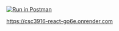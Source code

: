 
[![Run in Postman](https://run.pstmn.io/button.svg)](https://app.getpostman.com/run-collection/14301765-24a33a86-b294-45aa-b255-9236c06a77d1?action=collection%2Ffork&collection-url=entityId%3D14301765-24a33a86-b294-45aa-b255-9236c06a77d1%26entityType%3Dcollection%26workspaceId%3De8cab35e-dde4-461e-bfe1-9904af491a3d#?env%5BMesafnt_3%5D=W3sia2V5IjoiSldUIiwidmFsdWUiOiJKV1QgZXlKaGJHY2lPaUpJVXpJMU5pSXNJblI1Y0NJNklrcFhWQ0o5LmV5SnBaQ0k2SWpZME1UYzRPRGsxTVRsaU9UUXlNREEwTUdVNU16YzFNU0lzSW5WelpYSnVZVzFsSWpvaWJXVnpZV1p1ZERFaUxDSnBZWFFpT2pFMk56a3lOamN3TmpCOS5TWG1wM0cwNm9GSHRPb1I4QTBiVEFxQTFQTjFtc0xUWjBWRGhpU1VlNjlBIiwiZW5hYmxlZCI6dHJ1ZSwidHlwZSI6ImRlZmF1bHQiLCJzZXNzaW9uVmFsdWUiOiJKV1QuLi4iLCJzZXNzaW9uSW5kZXgiOjB9XQ==)

https://csc3916-react-go6e.onrender.com